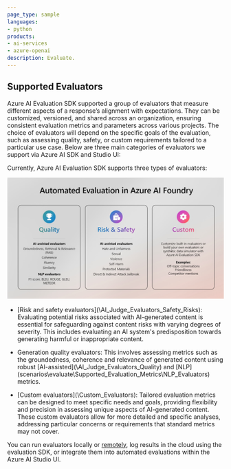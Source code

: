 ```yaml
---
page_type: sample
languages:
- python
products:
- ai-services
- azure-openai
description: Evaluate.
---
```


## Supported Evaluators


Azure AI Evaluation SDK supported a group of evaluators that measure different aspects of a response’s alignment with expectations.  They can be customized, versioned, and shared across an organization, ensuring consistent evaluation metrics and parameters across various projects.  The choice of evaluators will depend on the specific goals of the evaluation, such as assessing quality, safety, or custom requirements tailored to a particular use case. Below are three main categories of evaluators we support via Azure AI SDK and Studio UI: 

Currently, Azure AI Evaluation SDK supports three types of evaluators:  

![Types of Evaluators](./AutomatedEvaluationAzureAIFoundry.jpg)

* [Risk and safety evaluators](\AI_Judge_Evaluators_Safety_Risks\): Evaluating potential risks associated with AI-generated content is essential for safeguarding against content risks with varying degrees of severity. This includes evaluating an AI system's predisposition towards generating harmful or inappropriate content. 

* Generation quality evaluators: This involves assessing metrics such as the groundedness, coherence and relevance of generated content using robust [AI-assisted](\AI_Judge_Evaluators_Quality\) and [NLP](scenarios\evaluate\Supported_Evaluation_Metrics\NLP_Evaluators\) metrics.


* [Custom evaluators](\Custom_Evaluators\): Tailored evaluation metrics can be designed to meet specific needs and goals, providing flexibility and precision in assessing unique aspects of AI-generated content. These custom evaluators allow for more detailed and specific analyses, addressing particular concerns or requirements that standard metrics may not cover. 



You can run evaluators locally or [remotely](..\Supported_Evaluation_Targets\Evaluate_Remotely\Evaluate_Remotely.ipynb), log results in the cloud using the evaluation SDK, or integrate them into automated evaluations within the Azure AI Studio UI. 
